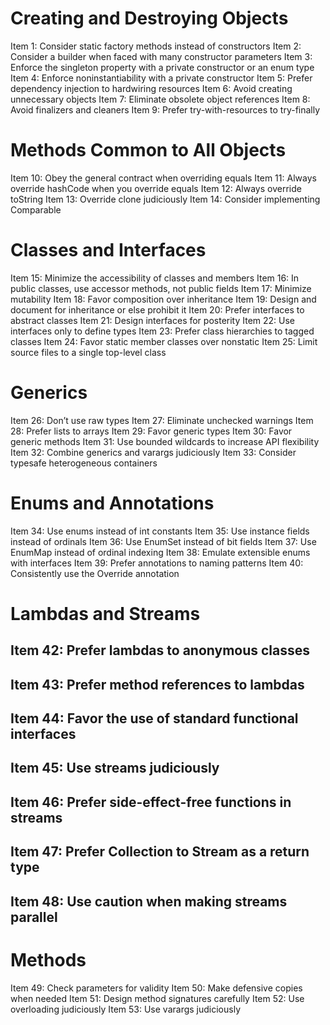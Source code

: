# Creating and Destroying Objects
Item 1: Consider static factory methods instead of constructors
Item 2: Consider a builder when faced with many constructor parameters
Item 3: Enforce the singleton property with a private constructor or an enum
type
Item 4: Enforce noninstantiability with a private constructor
Item 5: Prefer dependency injection to hardwiring resources
Item 6: Avoid creating unnecessary objects
Item 7: Eliminate obsolete object references
Item 8: Avoid finalizers and cleaners
Item 9: Prefer try-with-resources to try-finally
#  Methods Common to All Objects
Item 10: Obey the general contract when overriding equals
Item 11: Always override hashCode when you override equals
Item 12: Always override toString
Item 13: Override clone judiciously
Item 14: Consider implementing Comparable
#  Classes and Interfaces
Item 15: Minimize the accessibility of classes and members
Item 16: In public classes, use accessor methods, not public fields
Item 17: Minimize mutability
Item 18: Favor composition over inheritance
Item 19: Design and document for inheritance or else prohibit it
Item 20: Prefer interfaces to abstract classes
Item 21: Design interfaces for posterity
Item 22: Use interfaces only to define types
Item 23: Prefer class hierarchies to tagged classes
Item 24: Favor static member classes over nonstatic
Item 25: Limit source files to a single top-level class
#  Generics
Item 26: Don’t use raw types
Item 27: Eliminate unchecked warnings
Item 28: Prefer lists to arrays
Item 29: Favor generic types
Item 30: Favor generic methods
Item 31: Use bounded wildcards to increase API flexibility
Item 32: Combine generics and varargs judiciously
Item 33: Consider typesafe heterogeneous containers
#  Enums and Annotations
Item 34: Use enums instead of int constants
Item 35: Use instance fields instead of ordinals
Item 36: Use EnumSet instead of bit fields
Item 37: Use EnumMap instead of ordinal indexing
Item 38: Emulate extensible enums with interfaces
Item 39: Prefer annotations to naming patterns
Item 40: Consistently use the Override annotation
# Lambdas and Streams
## Item 42: Prefer lambdas to anonymous classes
## Item 43: Prefer method references to lambdas
## Item 44: Favor the use of standard functional interfaces
## Item 45: Use streams judiciously
## Item 46: Prefer side-effect-free functions in streams
## Item 47: Prefer Collection to Stream as a return type
## Item 48: Use caution when making streams parallel
#  Methods
Item 49: Check parameters for validity
Item 50: Make defensive copies when needed
Item 51: Design method signatures carefully
Item 52: Use overloading judiciously
Item 53: Use varargs judiciously

